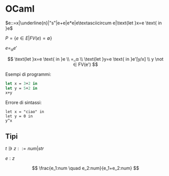 # OCaml

$e::=x|\underline{n}|"s"|e+e|e*e|e\textasciicircum e|\text{let }x=e \text{ in }e$

$P=\{e∈E|FV(e)=∅\}$

$e=_αe'$

$$
\text{let }x=e \text{ in }e \\
=_α \\
\text{let }y=e \text{ in }e'[y/x] \\
y \not ∈ FV(e')
$$

Esempi di programmi:

```ocaml
let x = 3+2 in
let y = 5+2 in
x+y
```

Errore di sintassi:

```
let x = "ciao" in
let y = 0 in
y^x
```

## Tipi
$t ∋ z::=num|str$

$e:z$

$$
\frac{e_1:num \quad e_2:num}{e_1+e_2:num}
$$